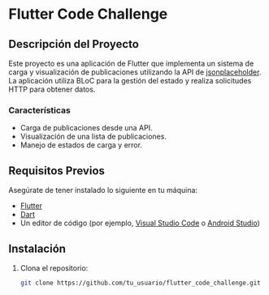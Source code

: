# Flutter Code Challenge

## Descripción del Proyecto

Este proyecto es una aplicación de Flutter que implementa un sistema de carga y visualización de publicaciones utilizando la API de [jsonplaceholder](https://jsonplaceholder.typicode.com). La aplicación utiliza BLoC para la gestión del estado y realiza solicitudes HTTP para obtener datos.

### Características

- Carga de publicaciones desde una API.
- Visualización de una lista de publicaciones.
- Manejo de estados de carga y error.

## Requisitos Previos

Asegúrate de tener instalado lo siguiente en tu máquina:

- [Flutter](https://flutter.dev/docs/get-started/install)
- [Dart](https://dart.dev/get-dart)
- Un editor de código (por ejemplo, [Visual Studio Code](https://code.visualstudio.com/) o [Android Studio](https://developer.android.com/studio))

## Instalación

1. Clona el repositorio:

   ```bash
   git clone https://github.com/tu_usuario/flutter_code_challenge.git
